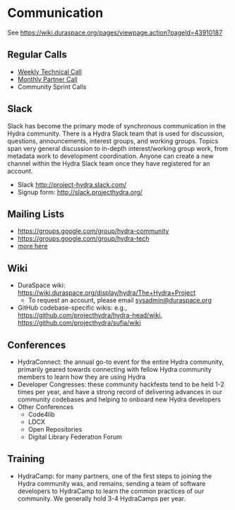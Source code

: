 # Communication

See https://wiki.duraspace.org/pages/viewpage.action?pageId=43910187

## Regular Calls

* [Weekly Technical Call](https://wiki.duraspace.org/pages/viewpage.action?pageId=43910187#Getintouch!-TechnicalCall)
* [Monthly Partner Call](https://wiki.duraspace.org/pages/viewpage.action?pageId=43910187#Getintouch!-MonthlyPartnerCall)
* Community Sprint Calls

## Slack

Slack has become the primary mode of synchronous communication in the Hydra community. There is a Hydra Slack team that is used for discussion, questions, announcements, interest groups, and working groups. Topics span very general discussion to in-depth interest/working group work, from metadata work to development coordination. Anyone can create a new channel within the Hydra Slack team once they have registered for an account.

* Slack http://project-hydra.slack.com/
* Signup form: http://slack.projecthydra.org/

## Mailing Lists

* https://groups.google.com/group/hydra-community
* https://groups.google.com/group/hydra-tech
* [more here](https://wiki.duraspace.org/pages/viewpage.action?pageId=43910187#Getintouch!-MailingLists)

## Wiki

* DuraSpace wiki: https://wiki.duraspace.org/display/hydra/The+Hydra+Project
  * To request an account, please email [sysadmin@duraspace.org](mailto:sysadmin@duraspace.org)
* GitHub codebase-specific wikis: e.g., https://github.com/projecthydra/hydra-head/wiki, https://github.com/projecthydra/sufia/wiki

## Conferences

* HydraConnect: the annual go-to event for the entire Hydra community, primarily geared towards connecting with fellow Hydra community members to learn how they are using Hydra
* Developer Congresses: these community hackfests tend to be held 1-2 times per year, and have a strong record of delivering advances in our community codebases and helping to onboard new Hydra developers
* Other Conferences
  * Code4lib
  * LDCX
  * Open Repositories
  * Digital Library Federation Forum

## Training

* HydraCamp: for many partners, one of the first steps to joining the Hydra community was, and remains, sending a team of software developers to HydraCamp to learn the common practices of our community. We generally hold 3-4 HydraCamps per year.
